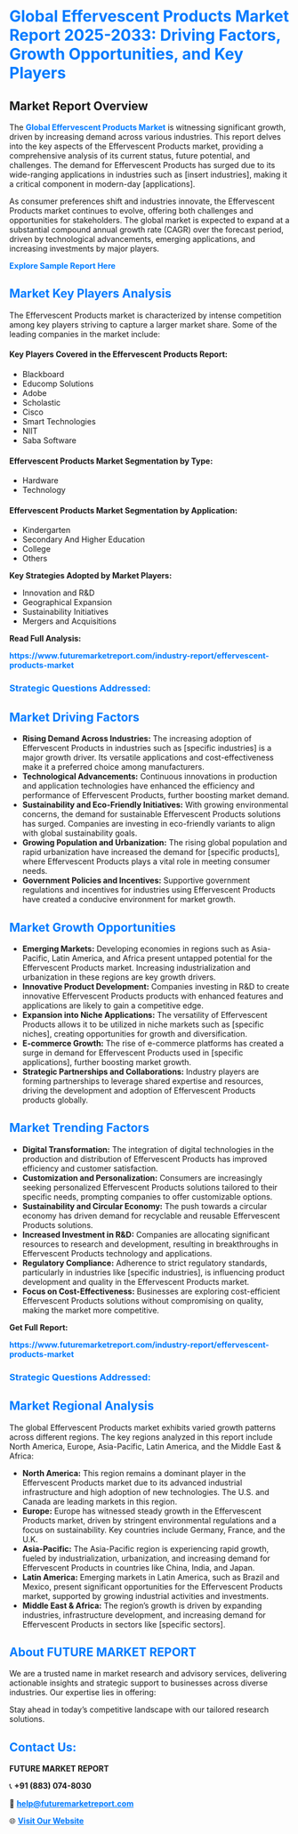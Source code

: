 <h1 style="color: #007BFF;">Global Effervescent Products Market Report 2025-2033: Driving Factors, Growth Opportunities, and Key Players</h1>

<section id="overview">
<h2>Market Report Overview</h2>
<p>The <a href="https://www.futuremarketreport.com/industry-report/effervescent-products-market" style="color: #007BFF; text-decoration: none;"><strong>Global Effervescent Products Market</strong></a> is witnessing significant growth, driven by increasing demand across various industries. This report delves into the key aspects of the Effervescent Products market, providing a comprehensive analysis of its current status, future potential, and challenges. The demand for Effervescent Products has surged due to its wide-ranging applications in industries such as [insert industries], making it a critical component in modern-day [applications].</p>
<p>As consumer preferences shift and industries innovate, the Effervescent Products market continues to evolve, offering both challenges and opportunities for stakeholders. The global market is expected to expand at a substantial compound annual growth rate (CAGR) over the forecast period, driven by technological advancements, emerging applications, and increasing investments by major players.</p>
</section>

<section id="overview">
<p><a href="https://www.futuremarketreport.com/request-sample/reportId=34502" style="color: #007BFF; text-decoration: none;"><strong>Explore Sample Report Here</strong></a></p>
</section>

<section id="key-players">
<h2 style="color: #007BFF;">Market Key Players Analysis</h2>
<p>The Effervescent Products market is characterized by intense competition among key players striving to capture a larger market share. Some of the leading companies in the market include:</p>
<h4>Key Players Covered in the Effervescent Products Report:</h4>
<ul><li>Blackboard</li><li>Educomp Solutions</li><li>Adobe</li><li>Scholastic</li><li>Cisco</li><li>Smart Technologies</li><li>NIIT</li><li>Saba Software</li></ul>
<h4>Effervescent Products Market Segmentation by Type:</h4>
<ul><li>Hardware</li><li>Technology</li></ul>

<h4>Effervescent Products Market Segmentation by Application:</h4>
<ul><li>Kindergarten</li><li>Secondary And Higher Education</li><li>College</li><li>Others</li></ul>
<p><strong>Key Strategies Adopted by Market Players:</strong></p>
<ul>
<li>Innovation and R&D</li>
<li>Geographical Expansion</li>
<li>Sustainability Initiatives</li>
<li>Mergers and Acquisitions</li>
</ul>
</section>

<section>
<p><strong>Read Full Analysis: </strong></p><a href="https://www.futuremarketreport.com/industry-report/effervescent-products-market" style="color: #007BFF; text-decoration: none;"><strong>https://www.futuremarketreport.com/industry-report/effervescent-products-market</strong></a>
<h3 style="color: #007BFF;">Strategic Questions Addressed:</h3>
</section>

<section id="driving-factors">
<h2 style="color: #007BFF;">Market Driving Factors</h2>
<ul>
<li><strong>Rising Demand Across Industries:</strong> The increasing adoption of Effervescent Products in industries such as [specific industries] is a major growth driver. Its versatile applications and cost-effectiveness make it a preferred choice among manufacturers.</li>
<li><strong>Technological Advancements:</strong> Continuous innovations in production and application technologies have enhanced the efficiency and performance of Effervescent Products, further boosting market demand.</li>
<li><strong>Sustainability and Eco-Friendly Initiatives:</strong> With growing environmental concerns, the demand for sustainable Effervescent Products solutions has surged. Companies are investing in eco-friendly variants to align with global sustainability goals.</li>
<li><strong>Growing Population and Urbanization:</strong> The rising global population and rapid urbanization have increased the demand for [specific products], where Effervescent Products plays a vital role in meeting consumer needs.</li>
<li><strong>Government Policies and Incentives:</strong> Supportive government regulations and incentives for industries using Effervescent Products have created a conducive environment for market growth.</li>
</ul>
</section>

<section id="growth-opportunities">
<h2 style="color: #007BFF;">Market Growth Opportunities</h2>
<ul>
<li><strong>Emerging Markets:</strong> Developing economies in regions such as Asia-Pacific, Latin America, and Africa present untapped potential for the Effervescent Products market. Increasing industrialization and urbanization in these regions are key growth drivers.</li>
<li><strong>Innovative Product Development:</strong> Companies investing in R&D to create innovative Effervescent Products products with enhanced features and applications are likely to gain a competitive edge.</li>
<li><strong>Expansion into Niche Applications:</strong> The versatility of Effervescent Products allows it to be utilized in niche markets such as [specific niches], creating opportunities for growth and diversification.</li>
<li><strong>E-commerce Growth:</strong> The rise of e-commerce platforms has created a surge in demand for Effervescent Products used in [specific applications], further boosting market growth.</li>
<li><strong>Strategic Partnerships and Collaborations:</strong> Industry players are forming partnerships to leverage shared expertise and resources, driving the development and adoption of Effervescent Products products globally.</li>
</ul>
</section>

<section id="trending-factors">
<h2 style="color: #007BFF;">Market Trending Factors</h2>
<ul>
<li><strong>Digital Transformation:</strong> The integration of digital technologies in the production and distribution of Effervescent Products has improved efficiency and customer satisfaction.</li>
<li><strong>Customization and Personalization:</strong> Consumers are increasingly seeking personalized Effervescent Products solutions tailored to their specific needs, prompting companies to offer customizable options.</li>
<li><strong>Sustainability and Circular Economy:</strong> The push towards a circular economy has driven demand for recyclable and reusable Effervescent Products solutions.</li>
<li><strong>Increased Investment in R&D:</strong> Companies are allocating significant resources to research and development, resulting in breakthroughs in Effervescent Products technology and applications.</li>
<li><strong>Regulatory Compliance:</strong> Adherence to strict regulatory standards, particularly in industries like [specific industries], is influencing product development and quality in the Effervescent Products market.</li>
<li><strong>Focus on Cost-Effectiveness:</strong> Businesses are exploring cost-efficient Effervescent Products solutions without compromising on quality, making the market more competitive.</li>
</ul>
</section>

<section>
<p><strong>Get Full Report: </strong></p><a href="https://www.futuremarketreport.com/industry-report/effervescent-products-market" style="color: #007BFF; text-decoration: none;"><strong>https://www.futuremarketreport.com/industry-report/effervescent-products-market</strong></a>
<h3 style="color: #007BFF;">Strategic Questions Addressed:</h3>
</section>


<section id="regional-analysis">
<h2 style="color: #007BFF;">Market Regional Analysis</h2>
<p>The global Effervescent Products market exhibits varied growth patterns across different regions. The key regions analyzed in this report include North America, Europe, Asia-Pacific, Latin America, and the Middle East & Africa:</p>
<ul>
<li><strong>North America:</strong> This region remains a dominant player in the Effervescent Products market due to its advanced industrial infrastructure and high adoption of new technologies. The U.S. and Canada are leading markets in this region.</li>
<li><strong>Europe:</strong> Europe has witnessed steady growth in the Effervescent Products market, driven by stringent environmental regulations and a focus on sustainability. Key countries include Germany, France, and the U.K.</li>
<li><strong>Asia-Pacific:</strong> The Asia-Pacific region is experiencing rapid growth, fueled by industrialization, urbanization, and increasing demand for Effervescent Products in countries like China, India, and Japan.</li>
<li><strong>Latin America:</strong> Emerging markets in Latin America, such as Brazil and Mexico, present significant opportunities for the Effervescent Products market, supported by growing industrial activities and investments.</li>
<li><strong>Middle East & Africa:</strong> The region’s growth is driven by expanding industries, infrastructure development, and increasing demand for Effervescent Products in sectors like [specific sectors].</li>
</ul>
</section>

<footer>
<h2 style="color: #007BFF;">About FUTURE MARKET REPORT</h2>
<p>We are a trusted name in market research and advisory services, delivering actionable insights and strategic support to businesses across diverse industries. Our expertise lies in offering:</p>

<p>Stay ahead in today’s competitive landscape with our tailored research solutions.</p>

<h2 style="color: #007BFF;">Contact Us:</h2>
<p><strong>FUTURE MARKET REPORT</strong></p>
<p>📞 <strong>+91 (883) 074-8030</strong></p>
<p>📧 <strong><a href="mailto:help@futuremarketreport.com" style="color: #007BFF;">help@futuremarketreport.com</a></strong></p>
<p>🌐 <strong><a href="https://www.futuremarketreport.com/" style="color: #007BFF;">Visit Our Website</a></strong></p>
</footer>
